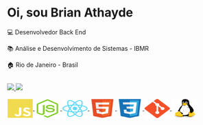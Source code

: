 # Oi, sou Brian Athayde

  
:computer: Desenvolvedor Back End

:books: Análise e Desenvolvimento de Sistemas - IBMR

:house: Rio de Janeiro - Brasil

##

<div style="display: inline_block">
  <a href="https://github.com/brianathayde">
  <img height="165em" src="https://github-readme-stats.vercel.app/api?username=brianathayde&show_icons=true&theme=radical&include_all_commits=true&count_private=true"/>
  <img height="165em" src="https://github-readme-stats.vercel.app/api/top-langs/?username=brianathayde&theme=radical&layout=compact"/>
</div>
  
<div style="display: inline_block" style="align=center" ><br>
  <img align="center" alt="JavaScript" height="45" width="60" src="https://raw.githubusercontent.com/devicons/devicon/master/icons/javascript/javascript-plain.svg">
  <img align="center" alt="NodeJS" height="45" width="60" src="https://raw.githubusercontent.com/devicons/devicon/master/icons/nodejs/nodejs-original.svg">
  <img align="center" alt="ReactJS" height="45" width="60" src="https://raw.githubusercontent.com/devicons/devicon/master/icons/react/react-original.svg">
  <img align="center" alt="HTML" height="45" width="60" src="https://raw.githubusercontent.com/devicons/devicon/master/icons/html5/html5-original.svg">
  <img align="center" alt="CSS" height="45" width="60" src="https://raw.githubusercontent.com/devicons/devicon/master/icons/css3/css3-original.svg">
  <img align="center" alt="Git" height="45" width="60" src="https://raw.githubusercontent.com/devicons/devicon/master/icons/git/git-original.svg">
  <img align="center" alt="Linux" height="45" width="60" src="https://raw.githubusercontent.com/devicons/devicon/master/icons/linux/linux-original.svg">
</div>
